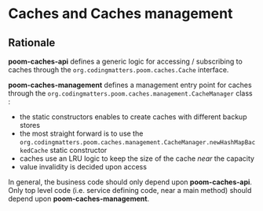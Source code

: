 # Caches and Caches management

## Rationale

**poom-caches-api** defines a generic logic for accessing / subscribing to caches through the 
`org.codingmatters.poom.caches.Cache` interface.

**poom-caches-management** defines a management entry point for caches through the 
`org.codingmatters.poom.caches.management.CacheManager` class :

 * the static constructors enables to create caches with different backup stores 
 * the most straight forward is to use the 
 `org.codingmatters.poom.caches.management.CacheManager.newHashMapBackedCache` static constructor
 * caches use an LRU logic to keep the size of the cache *near* the capacity
 * value invalidity is decided upon access 
 
In general, the business code should only depend upon **poom-caches-api**. Only top level code (i.e. service
defining code, near a main method) should depend upon **poom-caches-management**.